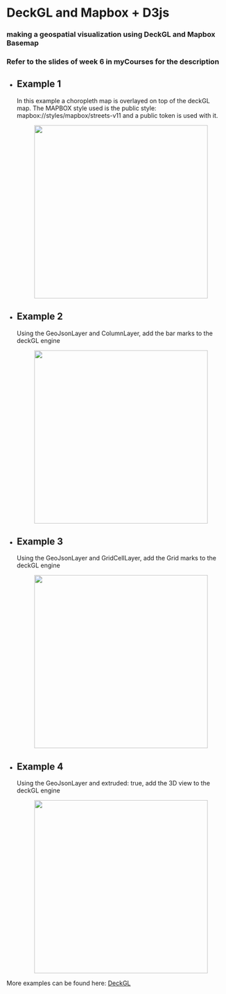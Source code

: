 # DeckGL and Mapbox + D3js 

### making a geospatial visualization using DeckGL and Mapbox Basemap
### Refer to the slides of week 6 in myCourses for the description

- <h2>Example 1</h2>
    <p>
    In this example a choropleth map is overlayed on top of the 
    deckGL map. 
    The MAPBOX style used is the public style: mapbox://styles/mapbox/streets-v11 and a public token is used with it.
    </p>
    <div style="display:flex;justify-content: center">
    <img src="imgs/deckGL.gif" width="400px">
    </div>

- <h2>Example 2</h2>
  <p>
  Using the GeoJsonLayer and ColumnLayer, add the bar marks 
  to the deckGL engine
  </p>
  <div style="display:flex;justify-content: center">
  <img src="./imgs/Example2.gif" width="400"/>
  </div>

- <h2>Example 3</h2>
  <p>
  Using the GeoJsonLayer and GridCellLayer, add the Grid marks 
  to the deckGL engine
  </p>
  <div style="display:flex;justify-content: center">
  <img src="./imgs/Example3.gif" width="400"/>
  </div>

- <h2>Example 4</h2>
  <p>
  Using the GeoJsonLayer and  extruded: true, add the 3D view
  to the deckGL engine
  </p>
  <div style="display:flex;justify-content: center">
  <img src="./imgs/Example4.gif" width="400"/>
  </div>


More examples can be found here: <a href="https://deck.gl/"> DeckGL </a>
